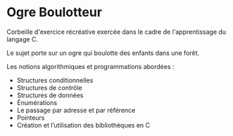 # Ogre Boulotteur

Corbeille d'exercice récréative exercée dans le cadre de l'apprentissage du langage C.

Le sujet porte sur un ogre qui boulotte des enfants dans une forêt.

Les notions algorithmiques et programmations abordées :
- Structures conditionnelles
- Structures de contrôle
- Structures de données
- Énumérations
- Le passage par adresse et par référence
- Pointeurs
- Création et l’utilisation des bibliothèques en C